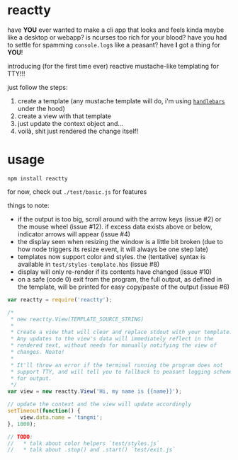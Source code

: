 # reactty

have **YOU** ever wanted to make a cli app that looks and feels kinda maybe like a desktop or webapp? is ncurses too rich for your blood? have you had to settle for spamming `console.log`s like a peasant? have **I** got a thing for **YOU**!

introducing (for the first time ever) reactive mustache-like templating for TTY!!!

just follow the steps:

1. create a template (any mustache template will do, i'm using [`handlebars`](http://handlebarsjs.com/) under the hood)
2. create a view with that template
3. just update the context object and...
4. voilà, shit just rendered the change itself!

# usage

```
npm install reactty
```

for now, check out `./test/basic.js` for features

things to note:

* if the output is too big, scroll around with the arrow keys (issue #2) or the mouse wheel (issue #12). if excess data exists above or below, indicator arrows will appear (issue #4)
* the display seen when resizing the window is a little bit broken (due to how node triggers its resize event, it will always be one step late)
* templates now support color and styles. the (tentative) syntax is available in `test/styles-template.hbs` (issue #8)
* display will only re-render if its contents have changed (issue #10)
* on a safe (code 0) exit from the program, the full output, as defined in the template, will be printed for easy copy/paste of the output (issue #6)

```js
var reactty = require('reactty');

/*
 * new reactty.View(TEMPLATE_SOURCE_STRING)
 *
 * Create a view that will clear and replace stdout with your template.
 * Any updates to the view's data will immediately reflect in the
 * rendered text, without needs for manually notifying the view of
 * changes. Neato!
 *
 * It'll throw an error if the terminal running the program does not
 * support TTY, and will tell you to fallback to peasant logging schemes
 * for output.
 */
var view = new reactty.View('Hi, my name is {{name}}');

// update the context and the view will update accordingly
setTimeout(function() {
	view.data.name = 'tangmi';
}, 1000);

// TODO:
//   * talk about color helpers `test/styles.js`
//   * talk about .stop() and .start() `test/exit.js`

```
